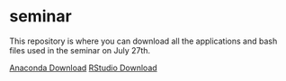# seminar
This repository is where you can download all the applications and bash files used in the seminar on July 27th.

[Anaconda Download](https://www.anaconda.com/download/)
[RStudio Download](https://www.rstudio.com/products/rstudio/download/#download)
